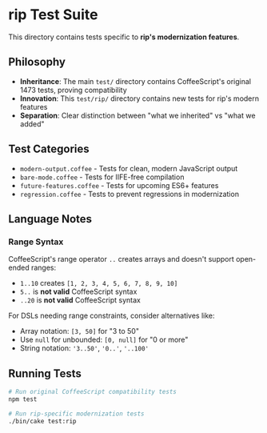 # rip Test Suite

This directory contains tests specific to **rip's modernization features**.

## Philosophy

- **Inheritance**: The main `test/` directory contains CoffeeScript's original 1473 tests, proving compatibility
- **Innovation**: This `test/rip/` directory contains new tests for rip's modern features
- **Separation**: Clear distinction between "what we inherited" vs "what we added"

## Test Categories

- `modern-output.coffee` - Tests for clean, modern JavaScript output
- `bare-mode.coffee` - Tests for IIFE-free compilation
- `future-features.coffee` - Tests for upcoming ES6+ features
- `regression.coffee` - Tests to prevent regressions in modernization

## Language Notes

### Range Syntax
CoffeeScript's range operator `..` creates arrays and doesn't support open-ended ranges:
- `1..10` creates `[1, 2, 3, 4, 5, 6, 7, 8, 9, 10]`
- `5..` is **not valid** CoffeeScript syntax
- `..20` is **not valid** CoffeeScript syntax

For DSLs needing range constraints, consider alternatives like:
- Array notation: `[3, 50]` for "3 to 50"
- Use `null` for unbounded: `[0, null]` for "0 or more"
- String notation: `'3..50'`, `'0..'`, `'..100'`

## Running Tests

```bash
# Run original CoffeeScript compatibility tests
npm test

# Run rip-specific modernization tests
./bin/cake test:rip
```